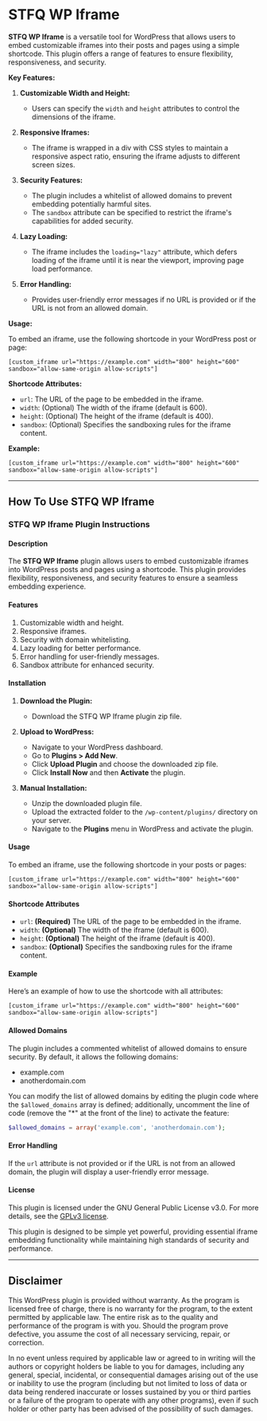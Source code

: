 # STFQ WP Iframe
**STFQ WP Iframe** is a versatile tool for WordPress that allows users to embed customizable iframes into their posts and pages using a simple shortcode. This plugin offers a range of features to ensure flexibility, responsiveness, and security.

**Key Features:**

1. **Customizable Width and Height:**
   - Users can specify the `width` and `height` attributes to control the dimensions of the iframe.

2. **Responsive Iframes:**
   - The iframe is wrapped in a div with CSS styles to maintain a responsive aspect ratio, ensuring the iframe adjusts to different screen sizes.

3. **Security Features:**
   - The plugin includes a whitelist of allowed domains to prevent embedding potentially harmful sites.
   - The `sandbox` attribute can be specified to restrict the iframe's capabilities for added security.

4. **Lazy Loading:**
   - The iframe includes the `loading="lazy"` attribute, which defers loading of the iframe until it is near the viewport, improving page load performance.

5. **Error Handling:**
   - Provides user-friendly error messages if no URL is provided or if the URL is not from an allowed domain.

**Usage:**

To embed an iframe, use the following shortcode in your WordPress post or page:

```plaintext
[custom_iframe url="https://example.com" width="800" height="600" sandbox="allow-same-origin allow-scripts"]
```

**Shortcode Attributes:**

- `url`: The URL of the page to be embedded in the iframe.
- `width`: (Optional) The width of the iframe (default is 600).
- `height`: (Optional) The height of the iframe (default is 400).
- `sandbox`: (Optional) Specifies the sandboxing rules for the iframe content.

**Example:**

```plaintext
[custom_iframe url="https://example.com" width="800" height="600" sandbox="allow-same-origin allow-scripts"]
```

---

## How To Use STFQ WP Iframe

### STFQ WP Iframe Plugin Instructions

#### Description
The **STFQ WP Iframe** plugin allows users to embed customizable iframes into WordPress posts and pages using a shortcode. This plugin provides flexibility, responsiveness, and security features to ensure a seamless embedding experience.

#### Features
1. Customizable width and height.
2. Responsive iframes.
3. Security with domain whitelisting.
4. Lazy loading for better performance.
5. Error handling for user-friendly messages.
6. Sandbox attribute for enhanced security.

#### Installation
1. **Download the Plugin:**
   - Download the STFQ WP Iframe plugin zip file.

2. **Upload to WordPress:**
   - Navigate to your WordPress dashboard.
   - Go to **Plugins > Add New**.
   - Click **Upload Plugin** and choose the downloaded zip file.
   - Click **Install Now** and then **Activate** the plugin.

3. **Manual Installation:**
   - Unzip the downloaded plugin file.
   - Upload the extracted folder to the `/wp-content/plugins/` directory on your server.
   - Navigate to the **Plugins** menu in WordPress and activate the plugin.

#### Usage
To embed an iframe, use the following shortcode in your posts or pages:

```plaintext
[custom_iframe url="https://example.com" width="800" height="600" sandbox="allow-same-origin allow-scripts"]
```

#### Shortcode Attributes
- `url`: **(Required)** The URL of the page to be embedded in the iframe.
- `width`: **(Optional)** The width of the iframe (default is 600).
- `height`: **(Optional)** The height of the iframe (default is 400).
- `sandbox`: **(Optional)** Specifies the sandboxing rules for the iframe content.

#### Example
Here’s an example of how to use the shortcode with all attributes:

```plaintext
[custom_iframe url="https://example.com" width="800" height="600" sandbox="allow-same-origin allow-scripts"]
```

#### Allowed Domains
The plugin includes a commented whitelist of allowed domains to ensure security. By default, it allows the following domains:
- example.com
- anotherdomain.com

You can modify the list of allowed domains by editing the plugin code where the `$allowed_domains` array is defined; additionally, uncomment the line of code (remove the "*" at the front of the line) to activate the feature:

```php
$allowed_domains = array('example.com', 'anotherdomain.com');
```

#### Error Handling
If the `url` attribute is not provided or if the URL is not from an allowed domain, the plugin will display a user-friendly error message.

#### License
This plugin is licensed under the GNU General Public License v3.0. For more details, see the [GPLv3 license](https://www.gnu.org/licenses/gpl-3.0.html).

This plugin is designed to be simple yet powerful, providing essential iframe embedding functionality while maintaining high standards of security and performance.

---

## Disclaimer

This WordPress plugin is provided without warranty. As the program is licensed free of charge, there is no warranty for the program, to the extent permitted by applicable law. The entire risk as to the quality and performance of the program is with you. Should the program prove defective, you assume the cost of all necessary servicing, repair, or correction.

In no event unless required by applicable law or agreed to in writing will the authors or copyright holders be liable to you for damages, including any general, special, incidental, or consequential damages arising out of the use or inability to use the program (including but not limited to loss of data or data being rendered inaccurate or losses sustained by you or third parties or a failure of the program to operate with any other programs), even if such holder or other party has been advised of the possibility of such damages.
